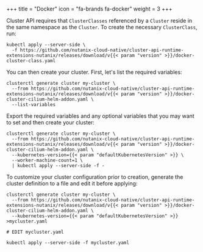 +++
title = "Docker"
icon = "fa-brands fa-docker"
weight = 3
+++

Cluster API requires that `ClusterClasses` referenced by a `Cluster` reside in the same namespace as the `Cluster`. To
create the necessary `ClusterClass`, run:

```shell
kubectl apply --server-side \
  -f https://github.com/nutanix-cloud-native/cluster-api-runtime-extensions-nutanix/releases/download/v{{< param "version" >}}/docker-cluster-class.yaml
```

You can then create your cluster. First, let's list the required variables:

```shell
clusterctl generate cluster my-cluster \
  --from https://github.com/nutanix-cloud-native/cluster-api-runtime-extensions-nutanix/releases/download/v{{< param "version" >}}/docker-cluster-cilium-helm-addon.yaml \
  --list-variables
```

Export the required variables and any optional variables that you may want to set and then create your cluster:

```shell
clusterctl generate cluster my-cluster \
  --from https://github.com/nutanix-cloud-native/cluster-api-runtime-extensions-nutanix/releases/download/v{{< param "version" >}}/docker-cluster-cilium-helm-addon.yaml \
  --kubernetes-version={{< param "defaultKubernetesVersion" >}} \
  --worker-machine-count=1 \
  | kubectl apply --server-side -f -
```

To customize your cluster configuration prior to creation, generate the cluster definition to a file and edit it before applying:

```shell
clusterctl generate cluster my-cluster \
  --from https://github.com/nutanix-cloud-native/cluster-api-runtime-extensions-nutanix/releases/download/v{{< param "version" >}}/docker-cluster-cilium-helm-addon.yaml \
  --kubernetes-version={{< param "defaultKubernetesVersion" >}} >mycluster.yaml

# EDIT mycluster.yaml

kubectl apply --server-side -f mycluster.yaml
```
